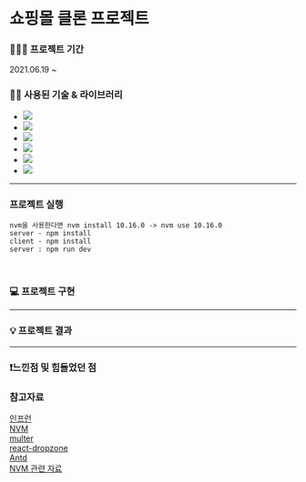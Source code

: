 # 쇼핑몰 클론 프로젝트 

### 👨🏻‍💻 프로젝트 기간
2021.06.19 ~  

### 💁🏻 사용된 기술 & 라이브러리

+ <img src="https://img.shields.io/badge/React-blue?style=flat-square&logo=React&logoColor=white"/><br/>
+ <img src="https://img.shields.io/badge/Node.js-339933?style=flat-square&logo=Node.js&logoColor=white"/><br/>
+ <img src="https://img.shields.io/badge/Javascript-important?style=flat-square&logo=Javascript&logoColor=white"/><br/>
+ <img src="https://img.shields.io/badge/Redux-3766AB?style=flat-square&logo=Redux&logoColor=white"/><br/>
+ <img src="https://img.shields.io/badge/MongoDB-lightgray?style=flat-square&logo=MongoDB&logoColor=white"/><br/>
+ <img src="https://img.shields.io/badge/Ant Design-0170FE?style=flat-square&logo=Ant-Design&logoColor=white"/><br/>

- - - - -
### 프로젝트 실행
    nvm을 사용한다면 nvm install 10.16.0 -> nvm use 10.16.0 
    server - npm install
    client - npm install
    server : npm run dev
</br>

### 💻 프로젝트 구현

- - - - -


### 💡 프로젝트 결과

- - - - -

### ❗️느낀점 및 힘들었던 점
    
  
### 참고자료
[인프런](https://www.inflearn.com/course/%EB%94%B0%EB%9D%BC%ED%95%98%EB%A9%B0-%EB%B0%B0%EC%9A%B0%EB%8A%94-%EB%85%B8%EB%93%9C-%EB%A6%AC%EC%95%A1%ED%8A%B8-%EC%9C%A0%ED%8A%9C%EB%B8%8C-%EB%A7%8C%EB%93%A4%EA%B8%B0/dashboard)</br>
[NVM](https://github.com/nvm-sh/nvm)</br>
[multer](https://www.npmjs.com/package/multer)</br>
[react-dropzone](https://www.npmjs.com/package/react-dropzone)</br>
[Antd](https://ant.design/)</br>
[NVM 관련 자료](https://chairking-95.tistory.com/149)